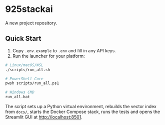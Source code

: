 # 925stackai

A new project repository.

## Quick Start

1. Copy `.env.example` to `.env` and fill in any API keys.
2. Run the launcher for your platform:

```bash
# Linux/macOS/WSL
./scripts/run_all.sh

# PowerShell Core
pwsh scripts/run_all.ps1

# Windows CMD
run_all.bat
```

The script sets up a Python virtual environment, rebuilds the vector index from
`docs/`, starts the Docker Compose stack, runs the tests and opens the
Streamlit GUI at <http://localhost:8501>.
